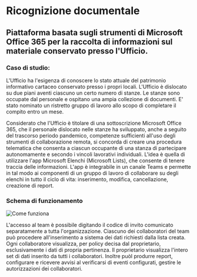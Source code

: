 # Ricognizione documentale
## Piattaforma basata sugli strumenti di Microsoft Office 365 per la raccolta di informazioni sul materiale conservato presso l'Ufficio.

### Caso di studio:
L'Ufficio ha l'esigenza di conoscere lo stato attuale del patrimonio informativo cartaceo conservato presso i propri locali. L'Ufficio è dislocato su due piani aventi ciascuno un certo numero di stanze. Le stanze sono occupate dal personale e ospitano una ampia collezione di documenti.
E' stato nominato un ristretto gruppo di lavoro allo scopo di completare il compito entro un mese. 


Considerato che l'Ufficio è titolare di una sottoscrizione Microsoft Office 365, che il personale dislocato nelle stanze ha sviluppato, anche a seguito del trascorso periodo pandemico, competenze sufficienti all'uso degli strumenti di collaborazione remota, si concorda di creare una procedura telematica che consenta a ciascun occupante di una stanza di partecipare autonomamente e secondo i vincoli lavorativi individuali. 
L'idea è quella di utilizzare l'app Microsoft Elenchi (Microsoft Lists), che consente di tenere traccia delle informazioni. L'app è integrabile in un canale Teams e permette in tal modo ai componenti di un gruppo di lavoro di collaborare su degli elenchi in tutto il ciclo di vita: inserimento, modifica, cancellazione, creazione di report.


### Schema di funzionamento
![Come funziona](https://user-images.githubusercontent.com/98542217/232799544-4427998f-983c-4f96-9dac-5ab957140d2f.png)

L'accesso al team è possibile digitando il codice di invito comunicato separatamente a tutta l'organizzazione. Ciascuno dei collaboratori del team può procedere all'inserimento a sistema dei dati richiesti dalla lista creata. Ogni collaboratore visualizza, per policy decisa dal proprietario, esclusivamente i dati di propria pertinenza. Il proprietario visualizza l'intero set di dati inserito da tutti i collaboratori. Inoltre puòl produrre report, configurare e ricevere avvisi al verificarsi di eventi configurati, gestire le autorizzazioni dei collaboratori.

